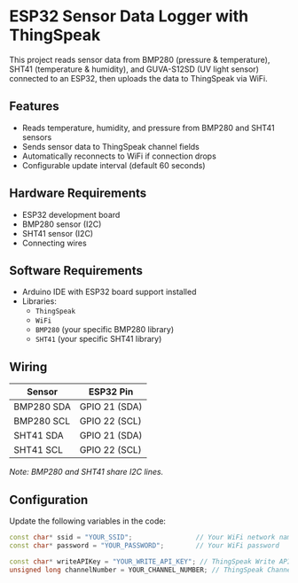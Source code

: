 # ESP32 Sensor Data Logger with ThingSpeak

This project reads sensor data from BMP280 (pressure & temperature), SHT41 (temperature & humidity), and GUVA-S12SD (UV light sensor) connected to an ESP32, then uploads the data to ThingSpeak via WiFi.

## Features

- Reads temperature, humidity, and pressure from BMP280 and SHT41 sensors
- Sends sensor data to ThingSpeak channel fields
- Automatically reconnects to WiFi if connection drops
- Configurable update interval (default 60 seconds)

## Hardware Requirements

- ESP32 development board
- BMP280 sensor (I2C)
- SHT41 sensor (I2C)
- Connecting wires

## Software Requirements

- Arduino IDE with ESP32 board support installed
- Libraries:
  - `ThingSpeak`
  - `WiFi`
  - `BMP280` (your specific BMP280 library)
  - `SHT41` (your specific SHT41 library)

## Wiring

| Sensor     | ESP32 Pin         |
|------------|-------------------|
| BMP280 SDA | GPIO 21 (SDA)     |
| BMP280 SCL | GPIO 22 (SCL)     |
| SHT41 SDA  | GPIO 21 (SDA)     |
| SHT41 SCL  | GPIO 22 (SCL)     |

*Note: BMP280 and SHT41 share I2C lines.*

## Configuration

Update the following variables in the code:

```cpp
const char* ssid = "YOUR_SSID";                // Your WiFi network name
const char* password = "YOUR_PASSWORD";        // Your WiFi password

const char* writeAPIKey = "YOUR_WRITE_API_KEY"; // ThingSpeak Write API Key
unsigned long channelNumber = YOUR_CHANNEL_NUMBER; // ThingSpeak Channel Number
